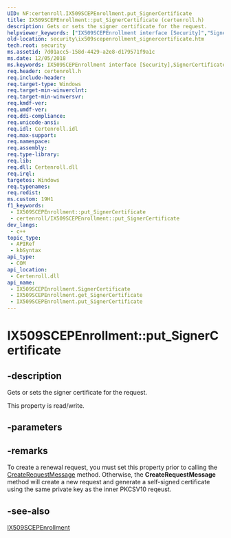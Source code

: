 ```yaml
---
UID: NF:certenroll.IX509SCEPEnrollment.put_SignerCertificate
title: IX509SCEPEnrollment::put_SignerCertificate (certenroll.h)
description: Gets or sets the signer certificate for the request.
helpviewer_keywords: ["IX509SCEPEnrollment interface [Security]","SignerCertificate property","IX509SCEPEnrollment.SignerCertificate","IX509SCEPEnrollment.put_SignerCertificate","IX509SCEPEnrollment::SignerCertificate","IX509SCEPEnrollment::get_SignerCertificate","IX509SCEPEnrollment::put_SignerCertificate","SignerCertificate property [Security]","SignerCertificate property [Security]","IX509SCEPEnrollment interface","certenroll/IX509SCEPEnrollment::SignerCertificate","certenroll/IX509SCEPEnrollment::get_SignerCertificate","certenroll/IX509SCEPEnrollment::put_SignerCertificate","put_SignerCertificate","security.ix509scepenrollment_signercertificate"]
old-location: security\ix509scepenrollment_signercertificate.htm
tech.root: security
ms.assetid: 7d01acc5-158d-4429-a2e8-d179571f9a1c
ms.date: 12/05/2018
ms.keywords: IX509SCEPEnrollment interface [Security],SignerCertificate property, IX509SCEPEnrollment.SignerCertificate, IX509SCEPEnrollment.put_SignerCertificate, IX509SCEPEnrollment::SignerCertificate, IX509SCEPEnrollment::get_SignerCertificate, IX509SCEPEnrollment::put_SignerCertificate, SignerCertificate property [Security], SignerCertificate property [Security],IX509SCEPEnrollment interface, certenroll/IX509SCEPEnrollment::SignerCertificate, certenroll/IX509SCEPEnrollment::get_SignerCertificate, certenroll/IX509SCEPEnrollment::put_SignerCertificate, put_SignerCertificate, security.ix509scepenrollment_signercertificate
req.header: certenroll.h
req.include-header: 
req.target-type: Windows
req.target-min-winverclnt: 
req.target-min-winversvr: 
req.kmdf-ver: 
req.umdf-ver: 
req.ddi-compliance: 
req.unicode-ansi: 
req.idl: Certenroll.idl
req.max-support: 
req.namespace: 
req.assembly: 
req.type-library: 
req.lib: 
req.dll: Certenroll.dll
req.irql: 
targetos: Windows
req.typenames: 
req.redist: 
ms.custom: 19H1
f1_keywords:
 - IX509SCEPEnrollment::put_SignerCertificate
 - certenroll/IX509SCEPEnrollment::put_SignerCertificate
dev_langs:
 - c++
topic_type:
 - APIRef
 - kbSyntax
api_type:
 - COM
api_location:
 - Certenroll.dll
api_name:
 - IX509SCEPEnrollment.SignerCertificate
 - IX509SCEPEnrollment.get_SignerCertificate
 - IX509SCEPEnrollment.put_SignerCertificate
---
```


# IX509SCEPEnrollment::put_SignerCertificate


## -description

Gets or sets the signer certificate for the request.

This property is read/write.

## -parameters

## -remarks

To create a renewal request, you must set this property prior to calling the <a href="https://docs.microsoft.com/windows/desktop/api/certenroll/nf-certenroll-ix509scepenrollment-createrequestmessage">CreateRequestMessage</a> method. Otherwise, the <b>CreateRequestMessage</b> method will create a new request and generate a self-signed certificate using the same private key as the inner PKCSV10 reqeust.

## -see-also

<a href="https://docs.microsoft.com/windows/desktop/api/certenroll/nn-certenroll-ix509scepenrollment">IX509SCEPEnrollment</a>

